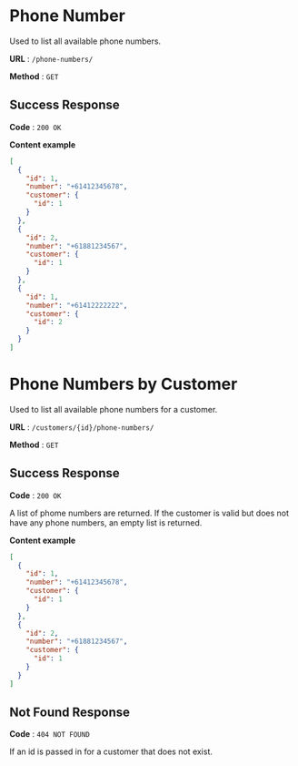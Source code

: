 # Phone Number

Used to list all available phone numbers.

**URL** : `/phone-numbers/`

**Method** : `GET`

## Success Response

**Code** : `200 OK`

**Content example**

```json
[
  {
    "id": 1,
    "number": "+61412345678",
    "customer": {
      "id": 1
    }
  },
  {
    "id": 2,
    "number": "+61881234567",
    "customer": {
      "id": 1
    }
  },
  {
    "id": 1,
    "number": "+61412222222",
    "customer": {
      "id": 2
    }
  }
]
```

# Phone Numbers by Customer

Used to list all available phone numbers for a customer.

**URL** : `/customers/{id}/phone-numbers/`

**Method** : `GET`

## Success Response

**Code** : `200 OK`

A list of phome numbers are returned. If the customer is valid but does not have any phone numbers, an empty list is returned.

**Content example**

```json
[
  {
    "id": 1,
    "number": "+61412345678",
    "customer": {
      "id": 1
    }
  },
  {
    "id": 2,
    "number": "+61881234567",
    "customer": {
      "id": 1
    }
  }
]
```

## Not Found Response

**Code** : `404 NOT FOUND`

If an id is passed in for a customer that does not exist.